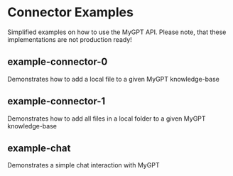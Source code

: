 # Connector Examples
Simplified examples on how to use the MyGPT API. Please note, that these implementations are not production ready!

## example-connector-0
Demonstrates how to add a local file to a given MyGPT knowledge-base

## example-connector-1
Demonstrates how to add all files in a local folder to a given MyGPT knowledge-base

## example-chat
Demonstrates a simple chat interaction with MyGPT